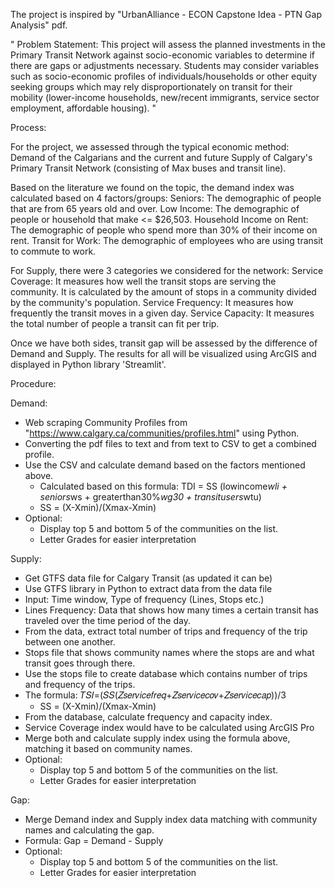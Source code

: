 The project is inspired by "UrbanAlliance - ECON Capstone Idea - PTN Gap Analysis" pdf.

"
Problem Statement: 
This project will assess the planned investments in the Primary Transit Network against socio-economic variables to determine if there are gaps or adjustments necessary. Students may consider variables such as socio-economic profiles of individuals/households or other equity seeking groups which may rely disproportionately on transit for their mobility (lower-income households, new/recent immigrants, service sector employment, affordable housing).
"

Process:

For the project, we assessed through the typical economic method: Demand of the Calgarians and the current and future Supply of Calgary's Primary Transit Network (consisting of Max buses and transit line).

Based on the literature we found on the topic, the demand index was calculated based on 4 factors/groups:
Seniors: The demographic of people that are from 65 years old and over.
Low Income: The demographic of people or household that make <= $26,503.
Household Income on Rent: The demographic of people who spend more than 30% of their income on rent.
Transit for Work: The demographic of employees who are using transit to commute to work.

For Supply, there were 3 categories we considered for the network:
Service Coverage: It measures how well the transit stops are serving the community. It is calculated by the amount of stops in a community divided by the community's population.
Service Frequency: It measures how frequently the transit moves in a given day.
Service Capacity: It measures the total number of people a transit can fit per trip.

Once we have both sides, transit gap will be assessed by the difference of Demand and Supply. The results for all will be visualized using ArcGIS and displayed in Python library 'Streamlit'.

Procedure:

Demand:
- Web scraping Community Profiles from "https://www.calgary.ca/communities/profiles.html" using Python.
- Converting the pdf files to text and from text to CSV to get a combined profile.
- Use the CSV and calculate demand based on the factors mentioned above.
    - Calculated based on this formula: TDI = SS (lowincome*wli + seniors*ws + greaterthan30%*wg30 + transitusers*wtu)
    - SS = (X-Xmin)/(Xmax-Xmin)
- Optional:
    - Display top 5 and bottom 5 of the communities on the list.
    - Letter Grades for easier interpretation

Supply:
- Get GTFS data file for Calgary Transit (as updated it can be)
- Use GTFS library in Python to extract data from the data file
- Input: Time window, Type of frequency (Lines, Stops etc.)
- Lines Frequency: Data that shows how many times a certain transit has traveled over the time period of the day.
- From the data, extract total number of trips and frequency of the trip between one another.
- Stops file that shows community names where the stops are and what transit goes through there.
- Use the stops file to create database which contains number of trips and frequency of the trips.
- The formula: 𝑇𝑆𝐼=(𝑆𝑆(𝑍𝑠𝑒𝑟𝑣𝑖𝑐𝑒𝑓𝑟𝑒𝑞+𝑍𝑠𝑒𝑟𝑣𝑖𝑐𝑒𝑐𝑜𝑣+𝑍𝑠𝑒𝑟𝑣𝑖𝑐𝑒𝑐𝑎𝑝))/3
    - SS = (X-Xmin)/(Xmax-Xmin)
- From the database, calculate frequency and capacity index.
- Service Coverage index would have to be calculated using ArcGIS Pro
- Merge both and calculate supply index using the formula above, matching it based on community names.
- Optional:
    - Display top 5 and bottom 5 of the communities on the list.
    - Letter Grades for easier interpretation

Gap:
- Merge Demand index and Supply index data matching with community names and calculating the gap.
- Formula: Gap = Demand - Supply
- Optional:
    - Display top 5 and bottom 5 of the communities on the list.
    - Letter Grades for easier interpretation
